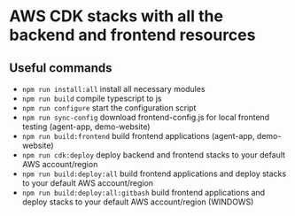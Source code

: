 # AWS CDK stacks with all the backend and frontend resources

## Useful commands

 * `npm run install:all`                 install all necessary modules
 * `npm run build`                       compile typescript to js
 * `npm run configure`                   start the configuration script
 * `npm run sync-config`                 download frontend-config.js for local frontend testing (agent-app, demo-website)
 * `npm run build:frontend`              build frontend applications (agent-app, demo-website)
 * `npm run cdk:deploy`                  deploy backend and frontend stacks to your default AWS account/region
 * `npm run build:deploy:all`            build frontend applications and deploy stacks to your default AWS account/region
 * `npm run build:deploy:all:gitbash`     build frontend applications and deploy stacks to your default AWS account/region (WINDOWS) 
